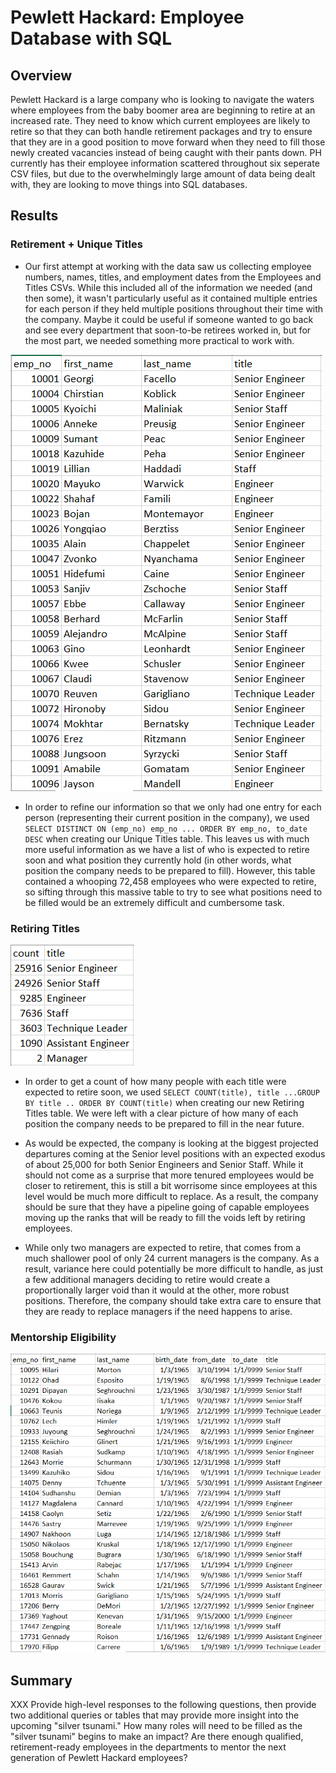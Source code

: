 # Pewlett Hackard: Employee Database with SQL

## Overview

Pewlett Hackard is a large company who is looking to navigate the waters where employees from the baby boomer area are beginning to retire at an increased rate.  They need to know which current employees are likely to retire so that they can both handle retirement packages and try to ensure that they are in a good position to move forward when they need to fill those newly created vacancies instead of being caught with their pants down.  PH currently has their employee information scattered throughout six seperate CSV files, but due to the overwhelmingly large amount of data being dealt with, they are looking to move things into SQL databases.

## Results

### Retirement + Unique Titles

* Our first attempt at working with the data saw us collecting employee numbers, names, titles, and employment dates from the Employees and Titles CSVs.  While this included all of the information we needed (and then some), it wasn't particularly useful as it contained multiple entries for each person if they held multiple positions throughout their time with the company.  Maybe it could be useful if someone wanted to go back and see every department that soon-to-be retirees worked in, but for the most part, we needed something more practical to work with.

![Unique Titles](https://github.com/Jeffstr00/Pewlett-Hackard-Analysis/blob/main/resources/unique_titles.png)

* In order to refine our information so that we only had one entry for each person (representing their current position in the company), we used `SELECT DISTINCT ON (emp_no) emp_no ... ORDER BY emp_no, to_date DESC` when creating our Unique Titles table.  This leaves us with much more useful information as we have a list of who is expected to retire soon and what position they currently hold (in other words, what position the company needs to be prepared to fill).  However, this table contained a whooping 72,458 employees who were expected to retire, so sifting through this massive table to try to see what positions need to be filled would be an extremely difficult and cumbersome task.

### Retiring Titles

![Retiring Titles](https://github.com/Jeffstr00/Pewlett-Hackard-Analysis/blob/main/resources/retiring_titles.png)

* In order to get a count of how many people with each title were expected to retire soon, we used `SELECT COUNT(title), title ...GROUP BY title .. ORDER BY COUNT(title)` when creating our new Retiring Titles table.  We were left with a clear picture of how many of each position the company needs to be prepared to fill in the near future.

* As would be expected, the company is looking at the biggest projected departures coming at the Senior level positions with an expected exodus of about 25,000 for both Senior Engineers and Senior Staff.  While it should not come as a surprise that more tenured employees would be closer to retirement, this is still a bit worrisome since employees at this level would be much more difficult to replace.  As a result, the company should be sure that they have a pipeline going of capable employees moving up the ranks that will be ready to fill the voids left by retiring employees.

* While only two managers are expected to retire, that comes from a much shallower pool of only 24 current managers is the company.  As a result, variance here could potentially be more difficult to handle, as just a few additional managers deciding to retire would create a proportionally larger void than it would at the other, more robust positions.  Therefore, the company should take extra care to ensure that they are ready to replace managers if the need happens to arise.

### Mentorship Eligibility

![Mentorship Eligibility](https://github.com/Jeffstr00/Pewlett-Hackard-Analysis/blob/main/resources/mentorship_eligibility.png)

## Summary

XXX Provide high-level responses to the following questions, then provide two additional queries or tables that may provide more insight into the upcoming "silver tsunami."
How many roles will need to be filled as the "silver tsunami" begins to make an impact?
Are there enough qualified, retirement-ready employees in the departments to mentor the next generation of Pewlett Hackard employees?
